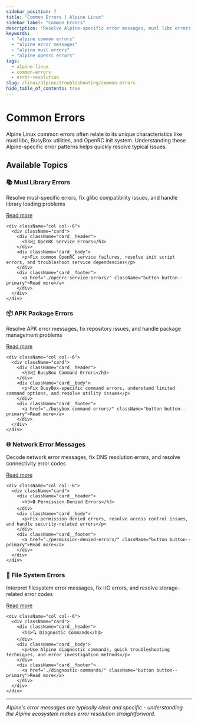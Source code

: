 ```yaml
---
sidebar_position: 7
title: "Common Errors | Alpine Linux"
sidebar_label: "Common Errors"
description: "Resolve Alpine-specific error messages, musl libc errors, OpenRC service failures, and quick diagnostic commands."
keywords:
  - "alpine common errors"
  - "alpine error messages"
  - "alpine musl errors"
  - "alpine openrc errors"
tags:
  - alpine-linux
  - common-errors
  - error-resolution
slug: /linux/alpine/troubleshooting/common-errors
hide_table_of_contents: true
---
```


# Common Errors

Alpine Linux common errors often relate to its unique characteristics like musl libc, BusyBox utilities, and OpenRC init system. Understanding these Alpine-specific error patterns helps quickly resolve typical issues.

## Available Topics

<div className="container">
  <div className="row">
    <div className="col col--6">
      <div className="card">
        <div className="card__header">
          <h3>📚 Musl Library Errors</h3>
        </div>
        <div className="card__body">
          <p>Resolve musl-specific errors, fix glibc compatibility issues, and handle library loading problems</p>
        </div>
        <div className="card__footer">
          <a href="./musl-library-errors/" className="button button--primary">Read more</a>
        </div>
      </div>
    </div>
    
    <div className="col col--6">
      <div className="card">
        <div className="card__header">
          <h3>🔧 OpenRC Service Errors</h3>
        </div>
        <div className="card__body">
          <p>Fix common OpenRC service failures, resolve init script errors, and troubleshoot service dependencies</p>
        </div>
        <div className="card__footer">
          <a href="./openrc-service-errors/" className="button button--primary">Read more</a>
        </div>
      </div>
    </div>
  </div>

  <div className="row">
    <div className="col col--6">
      <div className="card">
        <div className="card__header">
          <h3>📦 APK Package Errors</h3>
        </div>
        <div className="card__body">
          <p>Resolve APK error messages, fix repository issues, and handle package management problems</p>
        </div>
        <div className="card__footer">
          <a href="./apk-package-errors/" className="button button--primary">Read more</a>
        </div>
      </div>
    </div>
    
    <div className="col col--6">
      <div className="card">
        <div className="card__header">
          <h3>🐚 BusyBox Command Errors</h3>
        </div>
        <div className="card__body">
          <p>Fix BusyBox-specific command errors, understand limited command options, and resolve utility issues</p>
        </div>
        <div className="card__footer">
          <a href="./busybox-command-errors/" className="button button--primary">Read more</a>
        </div>
      </div>
    </div>
  </div>

  <div className="row">
    <div className="col col--6">
      <div className="card">
        <div className="card__header">
          <h3>🌐 Network Error Messages</h3>
        </div>
        <div className="card__body">
          <p>Decode network error messages, fix DNS resolution errors, and resolve connectivity error codes</p>
        </div>
        <div className="card__footer">
          <a href="./network-error-messages/" className="button button--primary">Read more</a>
        </div>
      </div>
    </div>
    
    <div className="col col--6">
      <div className="card">
        <div className="card__header">
          <h3>🔒 Permission Denied Errors</h3>
        </div>
        <div className="card__body">
          <p>Fix permission denied errors, resolve access control issues, and handle security-related errors</p>
        </div>
        <div className="card__footer">
          <a href="./permission-denied-errors/" className="button button--primary">Read more</a>
        </div>
      </div>
    </div>
  </div>

  <div className="row">
    <div className="col col--6">
      <div className="card">
        <div className="card__header">
          <h3>💾 File System Errors</h3>
        </div>
        <div className="card__body">
          <p>Interpret filesystem error messages, fix I/O errors, and resolve storage-related error codes</p>
        </div>
        <div className="card__footer">
          <a href="./filesystem-errors/" className="button button--primary">Read more</a>
        </div>
      </div>
    </div>
    
    <div className="col col--6">
      <div className="card">
        <div className="card__header">
          <h3>🔍 Diagnostic Commands</h3>
        </div>
        <div className="card__body">
          <p>Use Alpine diagnostic commands, quick troubleshooting techniques, and error investigation methods</p>
        </div>
        <div className="card__footer">
          <a href="./diagnostic-commands/" className="button button--primary">Read more</a>
        </div>
      </div>
    </div>
  </div>
</div>

---

*Alpine's error messages are typically clear and specific - understanding the Alpine ecosystem makes error resolution straightforward.*